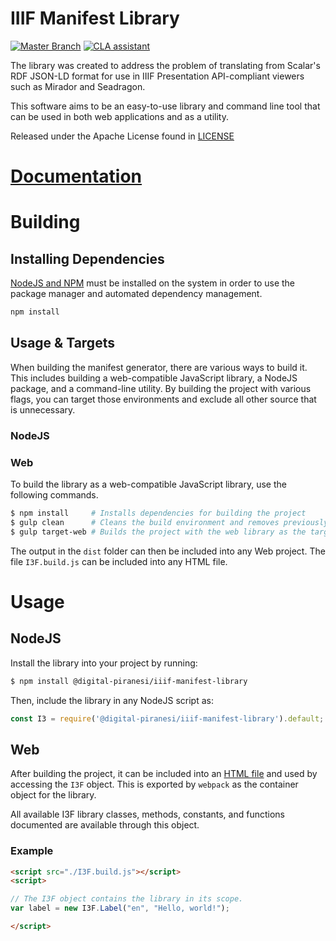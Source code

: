 # <span id="1"></span> IIIF Manifest Library

[![Master Branch](https://github.com/DigitalPiranesi/IIIF-Manifest-Library/actions/workflows/build-master-using-gulp.yml/badge.svg?branch=master)](https://github.com/DigitalPiranesi/IIIF-Manifest-Library/actions/workflows/build-master-using-gulp.yml) [![CLA assistant](https://cla-assistant.io/readme/badge/DigitalPiranesi/IIIF-Manifest-Library)](https://cla-assistant.io/DigitalPiranesi/IIIF-Manifest-Library)

The library was created to address the problem of translating from Scalar's RDF
JSON-LD format for use in IIIF Presentation API-compliant viewers such as
Mirador and Seadragon.

This software aims to be an easy-to-use library and command line tool that
can be used in both web applications and as a utility.

Released under the Apache License found in [LICENSE](./LICENSE)

# [Documentation](https://digitalpiranesi.github.io/IIIF-Manifest-Library/)

# <span id="3"></span> Building

## Installing Dependencies
[NodeJS and NPM](https://docs.npmjs.com/downloading-and-installing-node-js-and-npm) must be installed on the system in order to use the package manager and automated dependency management.

```bash
npm install
```

## Usage & Targets
When building the manifest generator, there are various ways to build it. This includes building a web-compatible JavaScript library, a NodeJS package, and a command-line utility. By building the project with various flags, you can target those environments and exclude all other source that is unnecessary.

### NodeJS

### Web
To build the library as a web-compatible JavaScript library, use the following commands.

```bash
$ npm install     # Installs dependencies for building the project
$ gulp clean      # Cleans the build environment and removes previously built code.
$ gulp target-web # Builds the project with the web library as the target.
```

The output in the `dist` folder can then be included into any Web project. The file `I3F.build.js` can be included into any HTML file.

# Usage

## NodeJS
Install the library into your project by running:
```sh
$ npm install @digital-piranesi/iiif-manifest-library
```

Then, include the library in any NodeJS script as:
```js
const I3 = require('@digital-piranesi/iiif-manifest-library').default;
```

## Web
After building the project, it can be included into an [HTML file](https://github.com/DigitalPiranesiStorage/IIIF-Manifest-Library/tree/master/docs/examples/HTML.md) and used by accessing the `I3F` object. This is exported by `webpack` as the container object for the library.

All available I3F library classes, methods, constants, and functions documented are available through this object.

### Example
```html
<script src="./I3F.build.js"></script>
<script>

// The I3F object contains the library in its scope.
var label = new I3F.Label("en", "Hello, world!");

</script>
```
